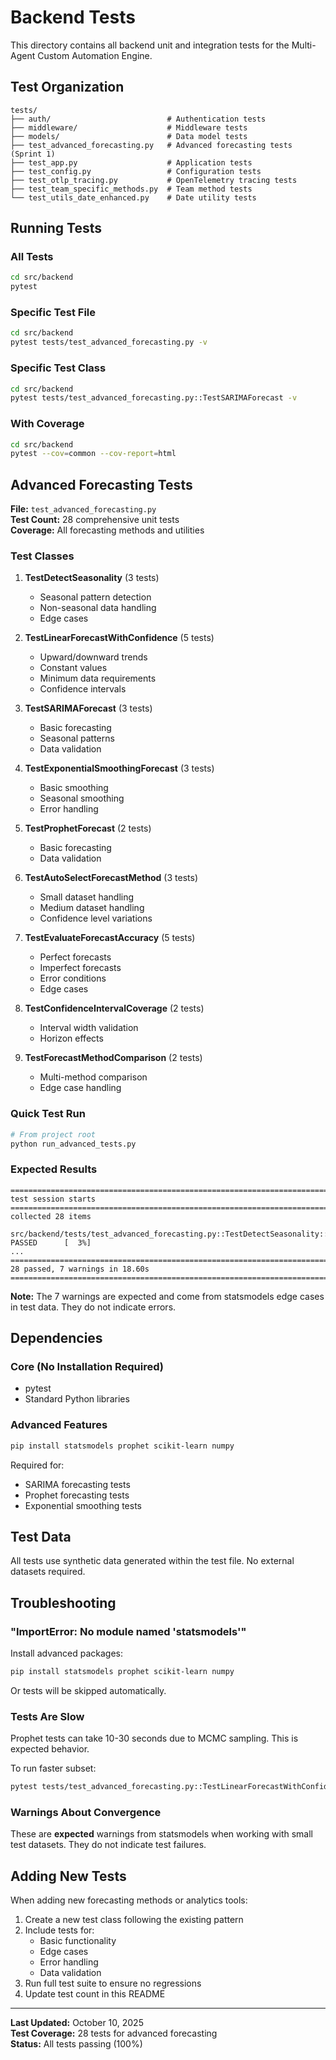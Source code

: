 # Backend Tests

This directory contains all backend unit and integration tests for the Multi-Agent Custom Automation Engine.

## Test Organization

```
tests/
├── auth/                          # Authentication tests
├── middleware/                    # Middleware tests
├── models/                        # Data model tests
├── test_advanced_forecasting.py   # Advanced forecasting tests (Sprint 1)
├── test_app.py                    # Application tests
├── test_config.py                 # Configuration tests
├── test_otlp_tracing.py           # OpenTelemetry tracing tests
├── test_team_specific_methods.py  # Team method tests
└── test_utils_date_enhanced.py    # Date utility tests
```

## Running Tests

### All Tests

```bash
cd src/backend
pytest
```

### Specific Test File

```bash
cd src/backend
pytest tests/test_advanced_forecasting.py -v
```

### Specific Test Class

```bash
cd src/backend
pytest tests/test_advanced_forecasting.py::TestSARIMAForecast -v
```

### With Coverage

```bash
cd src/backend
pytest --cov=common --cov-report=html
```

## Advanced Forecasting Tests

**File:** `test_advanced_forecasting.py`  
**Test Count:** 28 comprehensive unit tests  
**Coverage:** All forecasting methods and utilities

### Test Classes

1. **TestDetectSeasonality** (3 tests)
   - Seasonal pattern detection
   - Non-seasonal data handling
   - Edge cases

2. **TestLinearForecastWithConfidence** (5 tests)
   - Upward/downward trends
   - Constant values
   - Minimum data requirements
   - Confidence intervals

3. **TestSARIMAForecast** (3 tests)
   - Basic forecasting
   - Seasonal patterns
   - Data validation

4. **TestExponentialSmoothingForecast** (3 tests)
   - Basic smoothing
   - Seasonal smoothing
   - Error handling

5. **TestProphetForecast** (2 tests)
   - Basic forecasting
   - Data validation

6. **TestAutoSelectForecastMethod** (3 tests)
   - Small dataset handling
   - Medium dataset handling
   - Confidence level variations

7. **TestEvaluateForecastAccuracy** (5 tests)
   - Perfect forecasts
   - Imperfect forecasts
   - Error conditions
   - Edge cases

8. **TestConfidenceIntervalCoverage** (2 tests)
   - Interval width validation
   - Horizon effects

9. **TestForecastMethodComparison** (2 tests)
   - Multi-method comparison
   - Edge case handling

### Quick Test Run

```bash
# From project root
python run_advanced_tests.py
```

### Expected Results

```
====================================================================================================== test session starts ======================================================================================================
collected 28 items

src/backend/tests/test_advanced_forecasting.py::TestDetectSeasonality::test_detect_seasonality_with_seasonal_data PASSED      [  3%]
...
================================================================================================ 28 passed, 7 warnings in 18.60s ================================================================================================
```

**Note:** The 7 warnings are expected and come from statsmodels edge cases in test data. They do not indicate errors.

## Dependencies

### Core (No Installation Required)
- pytest
- Standard Python libraries

### Advanced Features
```bash
pip install statsmodels prophet scikit-learn numpy
```

Required for:
- SARIMA forecasting tests
- Prophet forecasting tests
- Exponential smoothing tests

## Test Data

All tests use synthetic data generated within the test file. No external datasets required.

## Troubleshooting

### "ImportError: No module named 'statsmodels'"

Install advanced packages:
```bash
pip install statsmodels prophet scikit-learn numpy
```

Or tests will be skipped automatically.

### Tests Are Slow

Prophet tests can take 10-30 seconds due to MCMC sampling. This is expected behavior.

To run faster subset:
```bash
pytest tests/test_advanced_forecasting.py::TestLinearForecastWithConfidence -v
```

### Warnings About Convergence

These are **expected** warnings from statsmodels when working with small test datasets. They do not indicate test failures.

## Adding New Tests

When adding new forecasting methods or analytics tools:

1. Create a new test class following the existing pattern
2. Include tests for:
   - Basic functionality
   - Edge cases
   - Error handling
   - Data validation
3. Run full test suite to ensure no regressions
4. Update test count in this README

---

**Last Updated:** October 10, 2025  
**Test Coverage:** 28 tests for advanced forecasting  
**Status:** All tests passing (100%)

